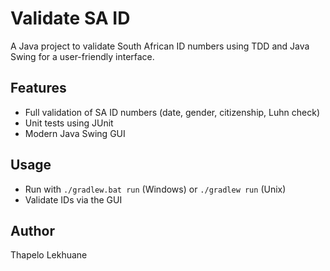 # Validate SA ID

A Java project to validate South African ID numbers using TDD and Java Swing for a user-friendly interface.

## Features
- Full validation of SA ID numbers (date, gender, citizenship, Luhn check)
- Unit tests using JUnit
- Modern Java Swing GUI

## Usage
- Run with `./gradlew.bat run` (Windows) or `./gradlew run` (Unix)
- Validate IDs via the GUI

## Author
Thapelo Lekhuane
